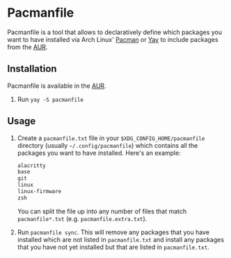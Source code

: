 # Pacmanfile

Pacmanfile is a tool that allows to declaratively define which packages you want to have installed via Arch Linux' [Pacman](https://wiki.archlinux.org/index.php/Pacman) or [Yay](https://aur.archlinux.org/packages/yay/) to include packages from the [AUR](https://aur.archlinux.org/).

## Installation

Pacmanfile is available in the [AUR](https://aur.archlinux.org/packages/pacmanfile/).

1. Run `yay -S pacmanfile`

## Usage

1. Create a `pacmanfile.txt` file in your `$XDG_CONFIG_HOME/pacmanfile` directory (usually `~/.config/pacmanfile`) which contains all the packages you want to have installed. Here's an example:

   ```txt
   alacritty
   base
   git
   linux
   linux-firmware
   zsh
   ```

   You can split the file up into any number of files that match `pacmanfile*.txt` (e.g. `pacmanfile.extra.txt`).

1. Run `pacmanfile sync`. This will remove any packages that you have installed which are not listed in `pacmanfile.txt` and install any packages that you have not yet installed but that are listed in `pacmanfile.txt`.
